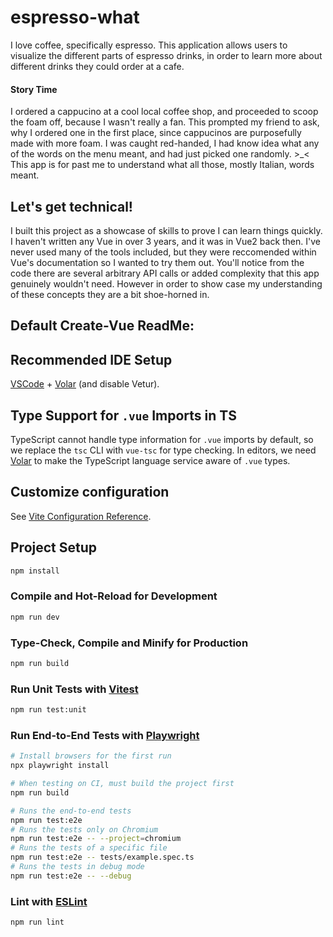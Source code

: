 # espresso-what

I love coffee, specifically espresso. This application allows users to visualize the different parts of espresso drinks,
in order to learn more about different drinks they could order at a cafe.

#### Story Time

I ordered a cappucino at a cool local coffee shop, and proceeded to scoop the foam off, because I wasn't really a fan.
This prompted my friend to ask, why I ordered one in the first place, since cappucinos are purposefully made with more foam.
I was caught red-handed, I had know idea what any of the words on the menu meant, and had just picked one randomly. >\_<
This app is for past me to understand what all those, mostly Italian, words meant.

## Let's get technical!

I built this project as a showcase of skills to prove I can learn things quickly.
I haven't written any Vue in over 3 years, and it was in Vue2 back then.
I've never used many of the tools included, but they were reccomended within Vue's documentation so I wanted to try them out.
You'll notice from the code there are several arbitrary API calls or added complexity that this app genuinely wouldn't need.
However in order to show case my understanding of these concepts they are a bit shoe-horned in.

## Default Create-Vue ReadMe:

## Recommended IDE Setup

[VSCode](https://code.visualstudio.com/) + [Volar](https://marketplace.visualstudio.com/items?itemName=Vue.volar) (and disable Vetur).

## Type Support for `.vue` Imports in TS

TypeScript cannot handle type information for `.vue` imports by default, so we replace the `tsc` CLI with `vue-tsc` for type checking. In editors, we need [Volar](https://marketplace.visualstudio.com/items?itemName=Vue.volar) to make the TypeScript language service aware of `.vue` types.

## Customize configuration

See [Vite Configuration Reference](https://vite.dev/config/).

## Project Setup

```sh
npm install
```

### Compile and Hot-Reload for Development

```sh
npm run dev
```

### Type-Check, Compile and Minify for Production

```sh
npm run build
```

### Run Unit Tests with [Vitest](https://vitest.dev/)

```sh
npm run test:unit
```

### Run End-to-End Tests with [Playwright](https://playwright.dev)

```sh
# Install browsers for the first run
npx playwright install

# When testing on CI, must build the project first
npm run build

# Runs the end-to-end tests
npm run test:e2e
# Runs the tests only on Chromium
npm run test:e2e -- --project=chromium
# Runs the tests of a specific file
npm run test:e2e -- tests/example.spec.ts
# Runs the tests in debug mode
npm run test:e2e -- --debug
```

### Lint with [ESLint](https://eslint.org/)

```sh
npm run lint
```
